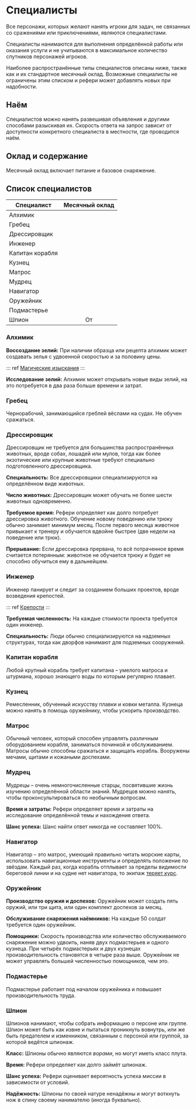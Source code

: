 # Специалисты

Все персонажи, которых желают нанять игроки для задач, не связанных со сражениями или приключениями, являются специалистами.

Специалисты нанимаются для выполнения определённой работы или оказания услуги и не учитываются в максимальное количество спутников персонажей игроков.

Наиболее распространённые типы специалистов описаны ниже, также как и их стандартное месячный оклад. Возможные специалисты не ограничены этим списком и рефери может добавлять новых при надобности.

## Наём

Специалистов можно нанять развешивая объявления и другими способами разыскивая их. Скорость ответа на запрос зависит от доступности конкретного специалиста в местности, где проводится наём.

## Оклад и содержание

Месячный оклад включает питание и базовое снаряжение.

## Список специалистов

| Специалист      |   Месячный оклад    |
| --------------- | :-----------------: |
| Алхимик         |  <Coin v="1000" />  |
| Гребец          |   <Coin v="2" />    |
| Дрессировщик    |  <Coin v="500" />   |
| Инженер         |  <Coin v="750" />   |
| Капитан корабля |  <Coin v="250" />   |
| Кузнец          |   <Coin v="25" />   |
| Матрос          |   <Coin v="10" />   |
| Мудрец          |  <Coin v="2000" />  |
| Навигатор       |  <Coin v="150" />   |
| Оружейник       |  <Coin v="100" />   |
| Подмастерье     |   <Coin v="15" />   |
| Шпион           | От <Coin v="500" /> |

### Алхимик

**Воссоздание зелий:** При наличии образца или рецепта алхимик может создавать зелья с удвоенной скоростью и за половину цены.

::: ref
[Магические изыскания](../../magic/magic/magical-research.md)
:::

**Исследование зелий:** Алхимик может открывать новые виды зелий, на это потребуется в два раза больше времени и затрат.

### Гребец

Чернорабочий, занимающийся греблей вёслами на судах. Не обучен сражаться.

### Дрессировщик

Дрессировщик не требуется для большинства распространённых животных, вроде собах, лошадей или мулов, тогда как более экзотические или крупные животные требуют специально подготовленного дрессировщика.

**Специальность:** Все дрессировщики специализируются на определённом виде животных.

**Число животных:** Дрессировщик может обучать не более шести животных одновременно.

**Требуемое время:** Рефери определяет как долго потребует дрессировка животного. Обучение новому поведению или трюку обычно занимает минимум месяц. После первого месяца животное привыкает к тренеру и обучается вдвойне быстрее (две недели на поведение или трюк).

**Прерывание:** Если дрессировка прервана, то всё потраченное время считается потерянным: животное не обучается трюку и будет не способно обучиться ему в дальнейшем.

### Инженер

Инженер панирует и следит за созданием больших проектов, вроде возведения крепостей.

::: ref
[Крепости](../strongholds/construction.md)
:::

**Требуемая численность:** На каждые <Coin v="100000" /> стоимости проекта требуется один инженер.

**Специальность:** Люди обычно специализируются на надземных структурах, тогда как дворфов нанимают для подземных сооружений.

### Капитан корабля

Любой крупный корабль требует капитана – умелого матроса и штурмана, хорошо знающего воды по которым регулярно плавает.

### Кузнец

Ремесленник, обученный искусству плавки и ковки металла. Кузнеца можно нанять в помощь оружейнику, чтобы ускорить производство.

### Матрос

Обычный человек, который способен управлять различным оборудованием корабля, заниматься починкой и обслуживанием. Матросы обычно способны сражаться и защищать корабль. Вооружены мечами, щитами и кожаными доспехами.

### Мудрец

Мудрецы – очень немногочисленные старцы, посвятившие жизнь изучению определённой области знаний. Мудрецов можно нанять, чтобы проконсультироваться по необычным вопросам.

**Время и затраты:** Рефери определяет время и затраты на исследование определённой темы и нахождения ответа.

**Шанс успеха:** Шанс найти ответ никогда не составляет 100%.

### Навигатор

Навигатор – это матрос, умеющий правильно читать морские карты, использовать навигационные инструменты и определять положение по звёздам. Каждый раз, когда корабль отплывает за пределы видимости береговой линии и на судне нет навигатора, то экипаж [теряет курс](../../adventures/adventuring/waterborne-adventuring.md#потеря-курса).

### Оружейник

**Производство оружия и доспехов:** Оружейник может создать пять оружий, или три щита, или один комплект доспехов за месяц.

**Обслуживание снаряжения наёмников:** На каждые 50 солдат требуется один оружейник.

**Помощники:** Скорость производства или количество обслуживаемого снаряжение можно удвоить, наняв двух подмастерьев и одного кузнеца. При четырёх подмастерьях и двух кузнецах производительность становятся в четыре раза выше. Оружейник не может управлять большей численностью помощников, чем это.

### Подмастерье

Подмастерье работает под началом оружейника и повышает производительность труда.

### Шпион

Шпионов нанимают, чтобы собрать информацию о персоне или группе. Шпион может быть как извне и пытаться проникнуть вовнутрь, или же быть предателем и изменником, связанным с персоной или группой, за которой ведётся шпионаж.

**Класс:** Шпионы обычно являются _ворами_, но могут иметь класс плута.

**Время:** Рефери определяет как долго займёт шпионаж.

**Шанс успеха:** Рефери оценивает вероятность успеха миссии в зависимости от условий.

**Надёжность:** Шпионы по своей натуре ненадёжны и могут воткнуть нож в спину своему нанимателю (иногда буквально).
